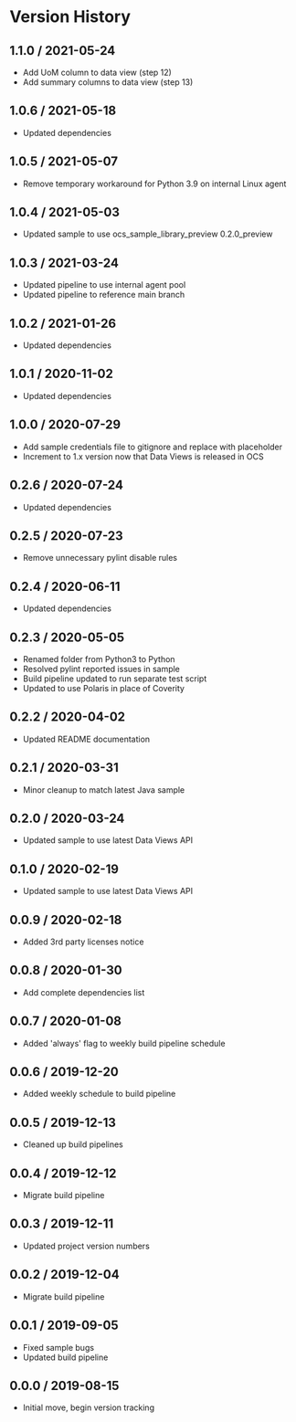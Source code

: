 # Version History

## 1.1.0 / 2021-05-24

- Add UoM column to data view (step 12)
- Add summary columns to data view (step 13)

## 1.0.6 / 2021-05-18

- Updated dependencies

## 1.0.5 / 2021-05-07

- Remove temporary workaround for Python 3.9 on internal Linux agent

## 1.0.4 / 2021-05-03

- Updated sample to use ocs_sample_library_preview 0.2.0_preview

## 1.0.3 / 2021-03-24

- Updated pipeline to use internal agent pool
- Updated pipeline to reference main branch

## 1.0.2 / 2021-01-26

- Updated dependencies

## 1.0.1 / 2020-11-02

- Updated dependencies

## 1.0.0 / 2020-07-29

- Add sample credentials file to gitignore and replace with placeholder
- Increment to 1.x version now that Data Views is released in OCS

## 0.2.6 / 2020-07-24

- Updated dependencies

## 0.2.5 / 2020-07-23

- Remove unnecessary pylint disable rules

## 0.2.4 / 2020-06-11

- Updated dependencies

## 0.2.3 / 2020-05-05

- Renamed folder from Python3 to Python
- Resolved pylint reported issues in sample
- Build pipeline updated to run separate test script
- Updated to use Polaris in place of Coverity

## 0.2.2 / 2020-04-02

- Updated README documentation

## 0.2.1 / 2020-03-31

- Minor cleanup to match latest Java sample

## 0.2.0 / 2020-03-24

- Updated sample to use latest Data Views API

## 0.1.0 / 2020-02-19

- Updated sample to use latest Data Views API

## 0.0.9 / 2020-02-18

- Added 3rd party licenses notice

## 0.0.8 / 2020-01-30

- Add complete dependencies list

## 0.0.7 / 2020-01-08

- Added 'always' flag to weekly build pipeline schedule

## 0.0.6 / 2019-12-20

- Added weekly schedule to build pipeline

## 0.0.5 / 2019-12-13

- Cleaned up build pipelines

## 0.0.4 / 2019-12-12

- Migrate build pipeline

## 0.0.3 / 2019-12-11

- Updated project version numbers

## 0.0.2 / 2019-12-04

- Migrate build pipeline

## 0.0.1 / 2019-09-05

- Fixed sample bugs
- Updated build pipeline

## 0.0.0 / 2019-08-15

- Initial move, begin version tracking
